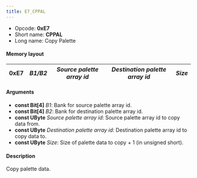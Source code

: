 ```yaml
---
title: E7_CPPAL
---
```


- Opcode: **0xE7**
- Short name: **CPPAL**
- Long name: Copy Palette

#### Memory layout

| 0xE7 | *B1/B2* | *Source palette array id* | *Destination palette array id* | *Size* |
|------|---------|---------------------------|--------------------------------|--------|

#### Arguments

- **const Bit\[4\]** *B1*: Bank for source palette array id.
- **const Bit\[4\]** *B2*: Bank for destination palette array id.
- **const UByte** *Source palette array id*: Source palette array id to copy data from.
- **const UByte** *Destination palette array id*: Destination palette array id to copy data to.
- **const UByte** *Size*: Size of palette data to copy + 1 (in unsigned short).

#### Description

Copy palette data.
